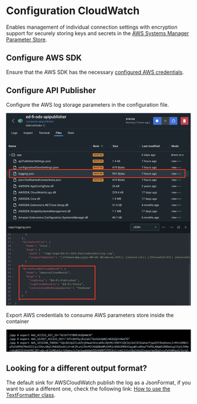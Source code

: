 # Configuration CloudWatch

Enables management of individual connection settings with encryption support for securely storing keys and secrets in the [AWS Systems Manager Parameter Store](https://docs.aws.amazon.com/systems-manager/latest/userguide/systems-manager-parameter-store.html).

## Configure AWS SDK

Ensure that the AWS SDK has the necessary [configured AWS credentials](https://docs.aws.amazon.com/sdk-for-net/latest/developer-guide/net-dg-config-creds.html).

## Configure API Publisher

Configure the AWS log storage parameters in the configuration file.

![](img/docker/logging-cloudwatch-configuration.png)

Export AWS credentials to consume AWS parameters store inside the container

![](img/docker/setup-aws-credentials.png)

## Looking for a different output format?
The default sink for AWSCloudWatch publish the log as a JsonFormat, if you want to use a different one, check the following link:
[How to use the TextFormatter class](Use-TextFormatter-Serilog.md).
